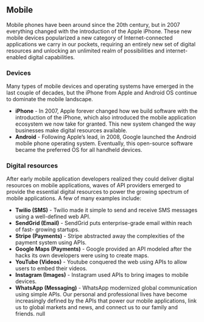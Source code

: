 ## Mobile 
Mobile phones have been around since the 20th century, but in 2007 everything changed with the introduction of the Apple iPhone. These new mobile devices popularized a new category of Internet-connected applications we carry in our pockets, requiring an entirely new set of digital resources and unlocking an unlimited realm of possibilities and internet-enabled digital capabilities. 

### Devices 
Many types of mobile devices and operating systems have emerged in the last couple of decades, but the iPhone from Apple and Android OS continue to dominate the mobile landscape. 

- **iPhone** - In 2007, Apple forever changed how we build software with the introduction of the iPhone, which also introduced the mobile application ecosystem we now take for granted. This new system changed the way businesses make digital resources available. 
- **Android** - Following Apple’s lead, in 2008, Google launched the Android mobile phone operating system. Eventually, this open-source software became the preferred OS for all handheld devices. 
 
### Digital resources 
After early mobile application developers realized they could deliver digital resources on mobile applications, waves of API providers emerged to provide the essential digital resources to power the growing spectrum of mobile applications. A few of many examples include: 

- **Twilio (SMS)** - Twilio made it simple to send and receive SMS messages using a well-defined web API. 
- **SendGrid (Email)** - SendGrid puts enterprise-grade email within reach of fast- growing startups. 
- **Stripe (Payments)** - Stripe abstracted away the complexities of the payment system using APIs. 
- **Google Maps (Payments)** - Google provided an API modeled after the hacks its own developers were using to create maps. 
- **YouTube (Videos)** - Youtube conquered the web using APIs to allow users to embed their videos. 
- **Instagram (Images)** - Instagram used APIs to bring images to mobile devices. 
- **WhatsApp (Messaging)** - WhatsApp modernized global communication using
simple APIs. 
Our personal and professional lives have become increasingly defined by the APIs that power our mobile applications, link us to global markets and news, and connect us to our family and friends. 
null 
